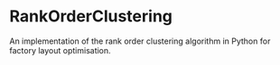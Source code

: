 # RankOrderClustering
An implementation of the rank order clustering algorithm in Python for factory layout optimisation. 
